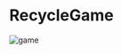 # RecycleGame

![game](https://user-images.githubusercontent.com/59839171/172153501-2f96a7f2-594d-4e36-b656-9644d294c6b5.png)
